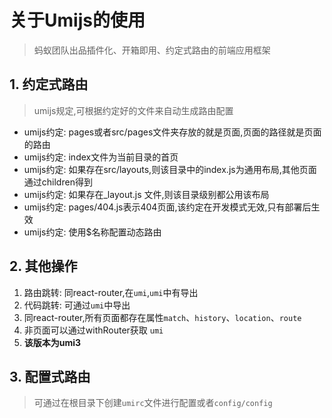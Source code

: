 # 关于Umijs的使用

> 蚂蚁团队出品插件化、开箱即用、约定式路由的前端应用框架

## 1. 约定式路由

> umijs规定,可根据约定好的文件来自动生成路由配置

- umijs约定: pages或者src/pages文件夹存放的就是页面,页面的路径就是页面的路由
- umijs约定: index文件为当前目录的首页
- umijs约定: 如果存在src/layouts,则该目录中的index.js为通用布局,其他页面通过children得到
- umijs约定: 如果存在_layout.js 文件,则该目录级别都公用该布局
- umijs约定: pages/404.js表示404页面,该约定在开发模式无效,只有部署后生效
- umijs约定: 使用$名称配置动态路由

## 2. 其他操作

1. 路由跳转: 同react-router,在```umi```,```umi```中有导出
2. 代码跳转: 可通过```umi```中导出
3. 同react-router,所有页面都存在属性`match`、`history`、`location`、`route`
4. 非页面可以通过withRouter获取 ```umi```
5. **该版本为umi3**

## 3. 配置式路由

> 可通过在根目录下创建`umirc`文件进行配置或者`config/config`



